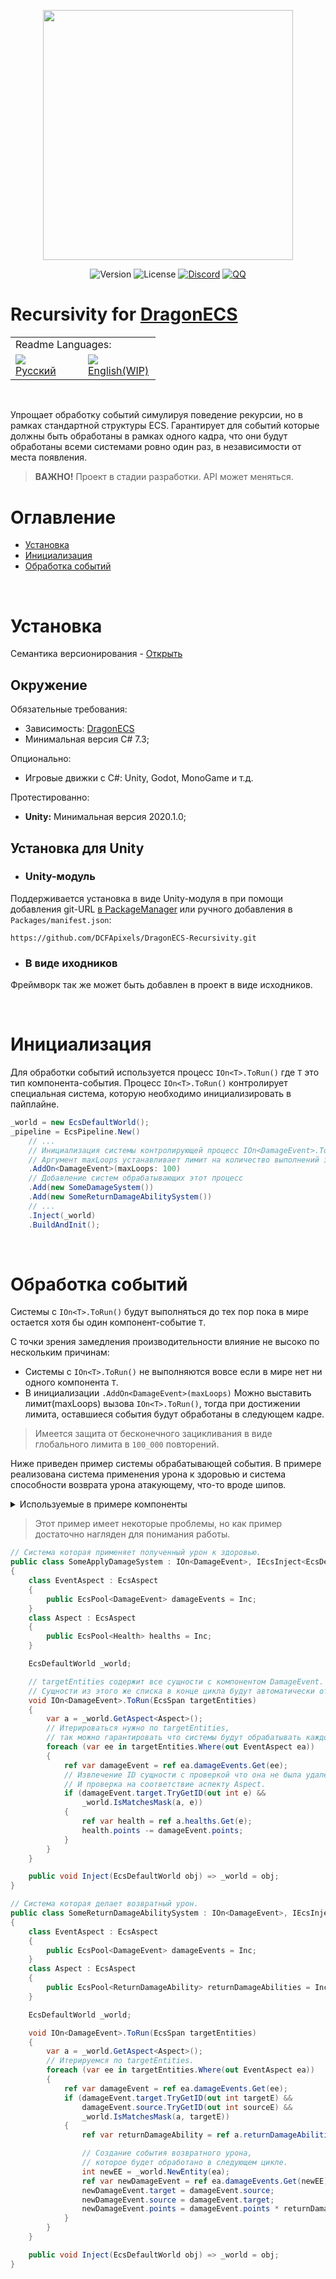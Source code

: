 <p align="center">
<img width="400" src="https://github.com/user-attachments/assets/e2ae19e1-b121-46a2-94bc-eabf7378071b">
</p>

<p align="center">
<img alt="Version" src="https://img.shields.io/github/package-json/v/DCFApixels/DragonECS-Recursivity?color=%23ff4e85&style=for-the-badge">
<img alt="License" src="https://img.shields.io/github/license/DCFApixels/DragonECS-Recursivity?color=ff4e85&style=for-the-badge">
<a href="https://discord.gg/kqmJjExuCf"><img alt="Discord" src="https://img.shields.io/badge/Discord-JOIN-00b269?logo=discord&logoColor=%23ffffff&style=for-the-badge"></a>
<a href="http://qm.qq.com/cgi-bin/qm/qr?_wv=1027&k=IbDcH43vhfArb30luGMP1TMXB3GCHzxm&authKey=s%2FJfqvv46PswFq68irnGhkLrMR6y9tf%2FUn2mogYizSOGiS%2BmB%2B8Ar9I%2Fnr%2Bs4oS%2B&noverify=0&group_code=949562781"><img alt="QQ" src="https://img.shields.io/badge/QQ-JOIN-00b269?logo=tencentqq&logoColor=%23ffffff&style=for-the-badge"></a>
</p>

# Recursivity for [DragonECS](https://github.com/DCFApixels/DragonECS)

<table>
  <tr></tr>
  <tr>
    <td colspan="3">Readme Languages:</td>
  </tr>
  <tr></tr>
  <tr>
    <td nowrap width="100">
      <a href="https://github.com/DCFApixels/DragonECS-Recursivity/blob/main/README-RU.md">
        <img src="https://github.com/user-attachments/assets/3c699094-f8e6-471d-a7c1-6d2e9530e721"></br>
        <span>Русский</span>
      </a>  
    </td>
    <td nowrap width="100">
      <a href="https://github.com/DCFApixels/DragonECS-Recursivity">
        <img src="https://github.com/user-attachments/assets/30528cb5-f38e-49f0-b23e-d001844ae930"></br>
        <span>English(WIP)</span>
      </a>  
    </td>
  </tr>
</table>

</br>
  
Упрощает обработку событий симулируя поведение рекурсии, но в рамках стандартной структуры ECS. Гарантирует для событий которые должны быть обработаны в рамках одного кадра, что они будут обработаны всеми системами ровно один раз, в независимости от места появления.

> **ВАЖНО!** Проект в стадии разработки. API может меняться.

# Оглавление
- [Установка](#установка)
- [Инициализация](#инициализация)
- [Обработка событий](#обработка-событий)

</br>

# Установка
Семантика версионирования - [Открыть](https://gist.github.com/DCFApixels/e53281d4628b19fe5278f3e77a7da9e8#file-dcfapixels_versioning_ru-md)
## Окружение
Обязательные требования:
+ Зависимость: [DragonECS](https://github.com/DCFApixels/DragonECS)
+ Минимальная версия C# 7.3;

Опционально:
+ Игровые движки с C#: Unity, Godot, MonoGame и т.д.

Протестированно:
+ **Unity:** Минимальная версия 2020.1.0;

## Установка для Unity
* ### Unity-модуль
Поддерживается установка в виде Unity-модуля в  при помощи добавления git-URL [в PackageManager](https://docs.unity3d.com/2023.2/Documentation/Manual/upm-ui-giturl.html) или ручного добавления в `Packages/manifest.json`: 
```
https://github.com/DCFApixels/DragonECS-Recursivity.git
```
* ### В виде иходников
Фреймворк так же может быть добавлен в проект в виде исходников.

</br>

# Инициализация
Для обработки событий используется процесс `IOn<T>.ToRun()` где `T` это тип компонента-события. Процесс `IOn<T>.ToRun()` контролирует специальная система, которую необходимо инициализировать в пайплайне.
``` c#
_world = new EcsDefaultWorld();
_pipeline = EcsPipeline.New()
    // ...
    // Инициализация системы контролирующей процесс IOn<DamageEvent>.ToRun().
    // Аргумент maxLoops устанавливает лимит на количество выполнений за один кадр.
    .AddOn<DamageEvent>(maxLoops: 100)
    // Добавление систем обрабатывающих этот процесс
    .Add(new SomeDamageSystem())
    .Add(new SomeReturnDamageAbilitySystem())
    // ...
    .Inject(_world)
    .BuildAndInit();
```

</br>

# Обработка событий
Системы с `IOn<T>.ToRun()` будут выполняться до тех пор пока в мире остается хотя бы один компонент-событие `T`. 

С точки зрения замедления производительности влияние не высоко по нескольким причинам:
* Системы с `IOn<T>.ToRun()` не выполняются вовсе если в мире нет ни одного компонента `T`.
* В инициализации `.AddOn<DamageEvent>(maxLoops)` Можно выставить лимит(maxLoops) вызова `IOn<T>.ToRun()`, тогда при достижении лимита, оставшиеся события будут обработаны в следующем кадре.

> Имеется защита от бесконечного зацикливания в виде глобального лимита в `100_000` повторений.

Ниже приведен пример системы обрабатывающей события. В примере реализована система применения урона к здоровью и система способности возврата урона атакующему, что-то вроде шипов.

<details>
<summary>Используемые в примере компоненты</summary>

``` c#
using DCFApixels.DragonECS;
public struct Health : IEcsComponent
{
    public float points;
}
public struct DamageEvent : IEcsComponent
{
    public entlong source;
    public entlong target;
    public float points;
}
public struct ReturnDamageAbility : IEcsComponent
{
    public float multiplier;
}
```

</details>

> Этот пример имеет некоторые проблемы, но как пример достаточно нагляден для понимания работы.


``` c#
// Система которая применяет полученный урон к здоровью.
public class SomeApplyDamageSystem : IOn<DamageEvent>, IEcsInject<EcsDefaultWorld>
{
    class EventAspect : EcsAspect
    {
        public EcsPool<DamageEvent> damageEvents = Inc;
    }
    class Aspect : EcsAspect
    {
        public EcsPool<Health> healths = Inc;
    }

    EcsDefaultWorld _world;

    // targetEntities содержит все сущности с компонентом DamageEvent. 
    // Сущности из этого же списка в конце цикла будут автоматически отчищены от компонента DamageEvent.
    void IOn<DamageEvent>.ToRun(EcsSpan targetEntities)
    {
        var a = _world.GetAspect<Aspect>();
        // Итерироваться нужно по targetEntities, 
        // так можно гарантировать что системы будут обрабатывать каждое событие один раз.
        foreach (var ee in targetEntities.Where(out EventAspect ea))
        {
            ref var damageEvent = ref ea.damageEvents.Get(ee);
            // Извлечение ID сущности с проверкой что она не была удалена.
            // И проверка на соответствие аспекту Aspect.
            if (damageEvent.target.TryGetID(out int e) && 
                _world.IsMatchesMask(a, e))
            {
                ref var health = ref a.healths.Get(e);
                health.points -= damageEvent.points;
            }
        }
    }

    public void Inject(EcsDefaultWorld obj) => _world = obj;
}
```
``` c#
// Система которая делает возвратный урон.
public class SomeReturnDamageAbilitySystem : IOn<DamageEvent>, IEcsInject<EcsDefaultWorld>
{
    class EventAspect : EcsAspect
    {
        public EcsPool<DamageEvent> damageEvents = Inc;
    }
    class Aspect : EcsAspect
    {
        public EcsPool<ReturnDamageAbility> returnDamageAbilities = Inc;
    }

    EcsDefaultWorld _world;

    void IOn<DamageEvent>.ToRun(EcsSpan targetEntities)
    {
        var a = _world.GetAspect<Aspect>();
        // Итерируемся по targetEntities.
        foreach (var ee in targetEntities.Where(out EventAspect ea))
        {
            ref var damageEvent = ref ea.damageEvents.Get(ee);
            if (damageEvent.target.TryGetID(out int targetE) &&
                damageEvent.source.TryGetID(out int sourceE) &&
                _world.IsMatchesMask(a, targetE))
            {
                ref var returnDamageAbility = ref a.returnDamageAbilities.Get(targetE);

                // Создание события возвратного урона,
                // которое будет обработано в следующем цикле.
                int newEE = _world.NewEntity(ea);
                ref var newDamageEvent = ref ea.damageEvents.Get(newEE);
                newDamageEvent.target = damageEvent.source;
                newDamageEvent.source = damageEvent.target;
                newDamageEvent.points = damageEvent.points * returnDamageAbility.multiplier;
            }
        }
    }

    public void Inject(EcsDefaultWorld obj) => _world = obj;
}
```